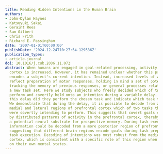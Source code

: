 ```yaml
---
title: Reading Hidden Intentions in the Human Brain
authors:
- John-Dylan Haynes
- Katsuyuki Sakai
- Geraint Rees
- Sam Gilbert
- Chris Frith
- Richard E. Passingham
date: '2007-01-01T00:00:00'
publishDate: '2024-12-24T10:27:54.129586Z'
publication_types:
- article-journal
doi: 10.1016/j.cub.2006.11.072
abstract: When humans are engaged in goal-related processing, activity in prefrontal
  cortex is increased. However, it has remained unclear whether this prefrontal activity
  encodes a subject's current intention. Instead, increased levels of activity could
  reflect preparation of motor responses, holding in mind a set of potential choices,
  tracking the memory of previous responses, or general processes related to establishing
  a new task set. Here we study subjects who freely decided which of two tasks to
  perform and covertly held onto an intention during a variable delay. Only after
  this delay did they perform the chosen task and indicate which task they had prepared.
  We demonstrate that during the delay, it is possible to decode from activity in
  medial and lateral regions of prefrontal cortex which of two tasks the subjects
  were covertly intending to perform. This suggests that covert goals can be represented
  by distributed patterns of activity in the prefrontal cortex, thereby providing
  a potential neural substrate for prospective memory. During task execution, most
  information could be decoded from a more posterior region of prefrontal cortex,
  suggesting that different brain regions encode goals during task preparation and
  task execution. Decoding of intentions was most robust from the medial prefrontal
  cortex, which is consistent with a specific role of this region when subjects reflect
  on their own mental states.
---
```

